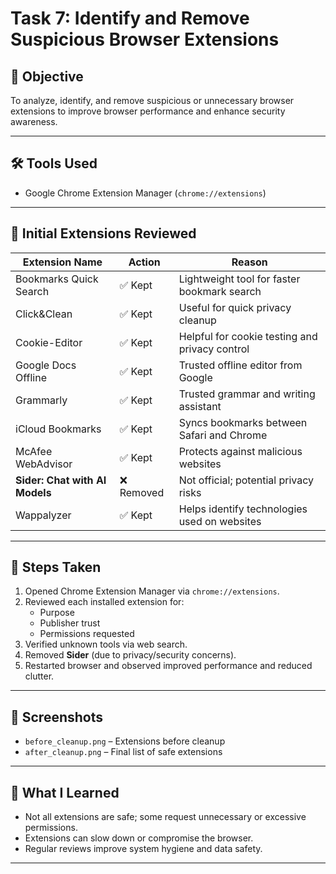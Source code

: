 # Task 7: Identify and Remove Suspicious Browser Extensions

## 🎯 Objective
To analyze, identify, and remove suspicious or unnecessary browser extensions to improve browser performance and enhance security awareness.

---

## 🛠 Tools Used
- Google Chrome Extension Manager (`chrome://extensions`)

---

## 🧩 Initial Extensions Reviewed

| Extension Name                   | Action      | Reason |
|----------------------------------|-------------|--------|
| Bookmarks Quick Search           | ✅ Kept      | Lightweight tool for faster bookmark search |
| Click&Clean                      | ✅ Kept      | Useful for quick privacy cleanup |
| Cookie-Editor                    | ✅ Kept      | Helpful for cookie testing and privacy control |
| Google Docs Offline              | ✅ Kept      | Trusted offline editor from Google |
| Grammarly                        | ✅ Kept      | Trusted grammar and writing assistant |
| iCloud Bookmarks                 | ✅ Kept      | Syncs bookmarks between Safari and Chrome |
| McAfee WebAdvisor                | ✅ Kept      | Protects against malicious websites |
| **Sider: Chat with AI Models**   | ❌ Removed   | Not official; potential privacy risks |
| Wappalyzer                       | ✅ Kept      | Helps identify technologies used on websites |

---

## 🧹 Steps Taken

1. Opened Chrome Extension Manager via `chrome://extensions`.
2. Reviewed each installed extension for:
   - Purpose
   - Publisher trust
   - Permissions requested
3. Verified unknown tools via web search.
4. Removed **Sider** (due to privacy/security concerns).
5. Restarted browser and observed improved performance and reduced clutter.

---

## 📸 Screenshots

- `before_cleanup.png` – Extensions before cleanup  
- `after_cleanup.png` – Final list of safe extensions  

---

## 🔐 What I Learned

- Not all extensions are safe; some request unnecessary or excessive permissions.
- Extensions can slow down or compromise the browser.
- Regular reviews improve system hygiene and data safety.

---



